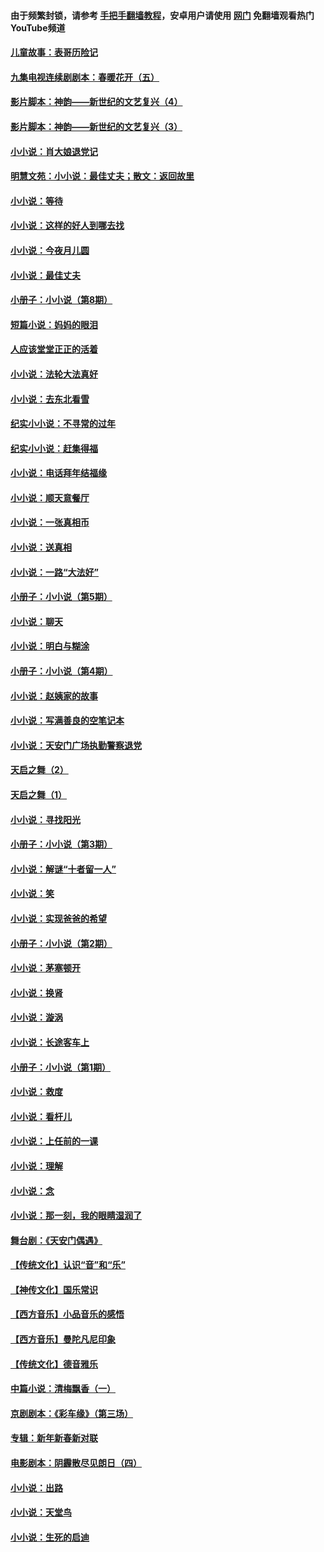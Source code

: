 #### 由于频繁封锁，请参考 [手把手翻墙教程](https://github.com/gfw-breaker/guides/wiki/)，安卓用户请使用 [网门](https://github.com/gfw-breaker/nogfw/blob/master/dl.md?t=05251901) 免翻墙观看热门YouTube频道 

#### [儿童故事：表哥历险记](../pages/328/383535.md?t=05251901) 

#### [九集电视连续剧剧本：春暖花开（五）](../pages/328/275919.md?t=05251901) 

#### [影片脚本：神韵——新世纪的文艺复兴（4）](../pages/328/266089.md?t=05251901) 

#### [影片脚本：神韵——新世纪的文艺复兴（3）](../pages/328/266087.md?t=05251901) 

#### [小小说：肖大娘退党记](../pages/328/239807.md?t=05251901) 

#### [明慧文苑：小小说：最佳丈夫；散文：返回故里](../pages/328/3439.md?t=05251901) 

#### [小小说：等待](../pages/328/223927.md?t=05251901) 

#### [小小说：这样的好人到哪去找](../pages/328/209396.md?t=05251901) 

#### [小小说：今夜月儿圆](../pages/328/193588.md?t=05251901) 

#### [小小说：最佳丈夫](../pages/328/190938.md?t=05251901) 

#### [小册子：小小说（第8期）](../pages/328/188202.md?t=05251901) 

#### [短篇小说：妈妈的眼泪](../pages/328/187712.md?t=05251901) 

#### [人应该堂堂正正的活着](../pages/328/182430.md?t=05251901) 

#### [小小说：法轮大法真好](../pages/328/174669.md?t=05251901) 

#### [小小说：去东北看雪](../pages/328/173882.md?t=05251901) 

#### [纪实小小说：不寻常的过年](../pages/328/173187.md?t=05251901) 

#### [纪实小小说：赶集得福](../pages/328/172652.md?t=05251901) 

#### [小小说：电话拜年结福缘](../pages/328/172533.md?t=05251901) 

#### [小小说：顺天意餐厅](../pages/328/170182.md?t=05251901) 

#### [小小说：一张真相币](../pages/328/169410.md?t=05251901) 

#### [小小说：送真相](../pages/328/166713.md?t=05251901) 

#### [小小说：一路“大法好”](../pages/328/162016.md?t=05251901) 

#### [小册子：小小说（第5期）](../pages/328/161131.md?t=05251901) 

#### [小小说：聊天](../pages/328/159640.md?t=05251901) 

#### [小小说：明白与糊涂](../pages/328/158101.md?t=05251901) 

#### [小册子：小小说（第4期）](../pages/328/158006.md?t=05251901) 

#### [小小说：赵姨家的故事](../pages/328/157843.md?t=05251901) 

#### [小小说：写满善良的空笔记本](../pages/328/157382.md?t=05251901) 

#### [小小说：天安门广场执勤警察退党](../pages/328/156982.md?t=05251901) 

#### [天启之舞（2）](../pages/328/153440.md?t=05251901) 

#### [天启之舞（1）](../pages/328/153439.md?t=05251901) 

#### [小小说：寻找阳光](../pages/328/153065.md?t=05251901) 

#### [小册子：小小说（第3期）](../pages/328/151715.md?t=05251901) 

#### [小小说：解谜“十者留一人”](../pages/328/148967.md?t=05251901) 

#### [小小说：笑](../pages/328/148905.md?t=05251901) 

#### [小小说：实现爸爸的希望](../pages/328/148096.md?t=05251901) 

#### [小册子：小小说（第2期）](../pages/328/147214.md?t=05251901) 

#### [小小说：茅塞顿开](../pages/328/147030.md?t=05251901) 

#### [小小说：换肾](../pages/328/146770.md?t=05251901) 

#### [小小说：漩涡](../pages/328/146683.md?t=05251901) 

#### [小小说：长途客车上](../pages/328/145076.md?t=05251901) 

#### [小册子：小小说（第1期）](../pages/328/143963.md?t=05251901) 

#### [小小说：救度](../pages/328/143927.md?t=05251901) 

#### [小小说：看杆儿](../pages/328/142137.md?t=05251901) 

#### [小小说：上任前的一课](../pages/328/140808.md?t=05251901) 

#### [小小说：理解](../pages/328/140476.md?t=05251901) 

#### [小小说：念](../pages/328/139513.md?t=05251901) 

#### [小小说：那一刻，我的眼睛湿润了](../pages/328/138476.md?t=05251901) 

#### [舞台剧：《天安门偶遇》](../pages/328/117155.md?t=05251901) 

#### [【传统文化】认识“音”和“乐”](../pages/328/108667.md?t=05251901) 

#### [【神传文化】国乐常识](../pages/328/104225.md?t=05251901) 

#### [【西方音乐】小品音乐的感悟](../pages/328/102924.md?t=05251901) 

#### [【西方音乐】曼陀凡尼印象](../pages/328/102922.md?t=05251901) 

#### [【传统文化】德音雅乐](../pages/328/102923.md?t=05251901) 

#### [中篇小说：清梅飘香（一）](../pages/328/101058.md?t=05251901) 

#### [京剧剧本：《彩车缘》（第三场）](../pages/328/96434.md?t=05251901) 

#### [专辑：新年新春新对联](../pages/328/94991.md?t=05251901) 

#### [电影剧本：阴霾散尽见朗日（四）](../pages/328/87081.md?t=05251901) 

#### [小小说：出路](../pages/328/84848.md?t=05251901) 

#### [小小说：天堂鸟](../pages/328/83084.md?t=05251901) 

#### [小小说：生死的启迪](../pages/328/70977.md?t=05251901) 

